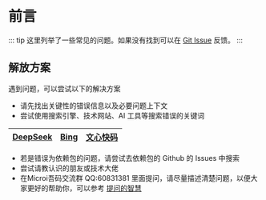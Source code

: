 <!-- 常见问题前言 -->

# 前言

::: tip
这里列举了一些常见的问题。如果没有找到可以在 [Git Issue](https://gitee.com/GFCM_lisaisai/micori-doc/issues) 反馈。
:::

## 解放方案

遇到问题，可以尝试以下的解决方案

- 请先找出关键性的错误信息以及必要问题上下文
- 尝试使用搜索引擎、技术网站、AI 工具等搜索错误的关键词

| [DeepSeek](https://www.deepseek.com/) | [Bing](https://www.bing.com/) | [文心快码](https://comate.baidu.com/zh?track=pinzhuan2024Q4) |
| ---------------------------- | ----------------------------- | -------- | 

- 若是错误为依赖包的问题，请尝试去依赖包的 Github 的 Issues 中搜索
- 尝试请教认识的朋友或技术大佬
- 在Microi吾码交流群 QQ:60831381 里面提问，请尽量描述清楚问题，以便大家更好的帮助你，可以参考 [提问的智慧](https://github.com/tvvocold/How-To-Ask-Questions-The-Smart-Way)
